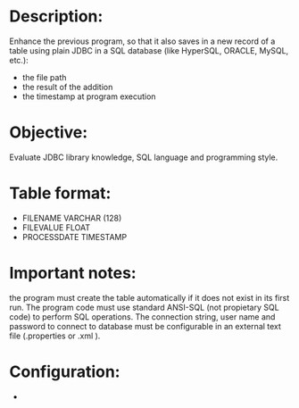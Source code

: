 # Description:
Enhance the previous program, so that it also saves in a new record of a table using plain JDBC in a
SQL database (like HyperSQL, ORACLE, MySQL, etc.):

* the file path
* the result of the addition
* the timestamp at program execution

# Objective:
Evaluate JDBC library knowledge, SQL language and programming style.
# Table format: 
* FILENAME VARCHAR (128)
* FILEVALUE FLOAT
* PROCESSDATE TIMESTAMP

# Important notes: 
the program must create the table automatically if it does not exist in its
first run. The program code must use standard ANSI-SQL (not propietary SQL code) to
perform SQL operations. The connection string, user name and password to connect to
database must be configurable in an external text file (.properties or .xml ).


# Configuration:
 - 

